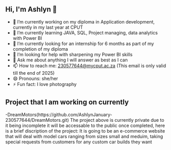 ## Hi, I'm Ashlyn 👋

- 🔭 I’m currently working on my diploma in Application development, currently in my last year at CPUT
- 🌱 I’m currently learning JAVA, SQL, Project managing, data analytics with Power BI
- 👯 I’m currently looking for an internship for 6 months as part of my completion of my diploma
- 🤔 I’m looking for help with sharpening my Power BI skills 
- 💬 Ask me about anything I will answer as best as I can 
- 📫 How to reach me: 230577644@mycput.ac.za (This email is only valid till the end of 2025)
- 😄 Pronouns: she/her
- ⚡ Fun fact: I love photography 
<h2>Project that I am working on currently</h2>
-DreamMotors(https://github.com/AshlynJanuary-230577644/DreamMotors.git)
The project above is currently private due to it being incomplete it will be accessable to the public once completed, here is a brief discription of the project:
It is going to be an e-commerce website that will deal with model cars ranging from sizes small and meduim, taking special requests from customers for any custom car builds they want
